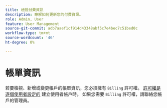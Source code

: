 ```yaml
---
title: 檢視付費資訊
description: 瞭解如何更新您的付費資訊。
role: Admin, User
feature: User Management
source-git-commit: adb7aaef1cf914d43348abf5c7e4bec7c51bed0c
workflow-type: tm+mt
source-wordcount: '46'
ht-degree: 0%

---
```


# 帳單資訊

若要檢視、新增或變更帳戶的帳單資訊，您必須擁有 `Billing` 許可權。 [許可權是逐個使用者設定的](../../administrator/user-management/user-management.md) 建立使用者帳戶時。 如果您需要 `Billing` 許可權，請聯絡您帳戶的管理員。
